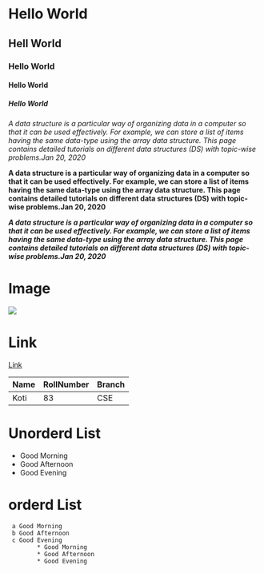 # Hello World
## Hell World
### Hello World 
#### Hello World
##### Hello World

*A data structure is a particular way of organizing data in a computer so that it can be used effectively. For example, we can store a list of items having the same data-type using the array data structure. This page contains detailed tutorials on different data structures (DS) with topic-wise problems.Jan 20, 2020*



**A data structure is a particular way of organizing data in a computer so that it can be used effectively. For example, we can store a list of items having the same data-type using the array data structure. This page contains detailed tutorials on different data structures (DS) with topic-wise problems.Jan 20, 2020**

***A data structure is a particular way of organizing data in a computer so that it can be used effectively. For example, we can store a list of items having the same data-type using the array data structure. This page contains detailed tutorials on different data structures (DS) with topic-wise problems.Jan 20, 2020***


# Image 
![](https://avatars.githubusercontent.com/u/54465769?s=460&u=786074168e43c02d5494bdd356c0eef1cb614b87&v=4)
# Link
[Link](https://fournotfourerror.github.io/ecommerce/)

| Name | RollNumber | Branch |
|------|-------------|-------|
|Koti  | 83 | CSE| 


# Unorderd List
   - Good Morning
   - Good Afternoon
   - Good Evening


# orderd List
     a Good Morning
     b Good Afternoon
     c Good Evening
            * Good Morning
            * Good Afternoon
            * Good Evening
